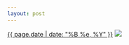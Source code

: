 ```yaml
---
layout: post
---
```


<p>
  <time><a href="/531">{{ page.date | date: "%B %e, %Y" }}</a></time>
  <a href="/531"><img src="{{ site.assets_url }}/531-640.jpg" srcset="{{ site.assets_url }}/531-320.jpg 320w, {{ site.assets_url }}/531-640.jpg 640w, {{ site.assets_url }}/531-960.jpg 960w, {{ site.assets_url }}/531-1280.jpg 1280w" sizes="(min-width: 700px) 50vw, calc(100vw - 2rem)" /></a>
</p>
